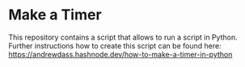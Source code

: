 # Make a Timer
This repository contains a script that allows to run a script in Python. Further instructions how to create this script can be found here:
https://andrewdass.hashnode.dev/how-to-make-a-timer-in-python 
